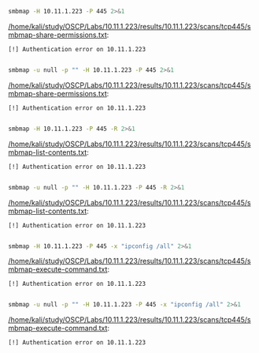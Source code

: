 ```bash
smbmap -H 10.11.1.223 -P 445 2>&1
```

[/home/kali/study/OSCP/Labs/10.11.1.223/results/10.11.1.223/scans/tcp445/smbmap-share-permissions.txt](file:///home/kali/study/OSCP/Labs/10.11.1.223/results/10.11.1.223/scans/tcp445/smbmap-share-permissions.txt):

```
[!] Authentication error on 10.11.1.223


```
```bash
smbmap -u null -p "" -H 10.11.1.223 -P 445 2>&1
```

[/home/kali/study/OSCP/Labs/10.11.1.223/results/10.11.1.223/scans/tcp445/smbmap-share-permissions.txt](file:///home/kali/study/OSCP/Labs/10.11.1.223/results/10.11.1.223/scans/tcp445/smbmap-share-permissions.txt):

```
[!] Authentication error on 10.11.1.223


```
```bash
smbmap -H 10.11.1.223 -P 445 -R 2>&1
```

[/home/kali/study/OSCP/Labs/10.11.1.223/results/10.11.1.223/scans/tcp445/smbmap-list-contents.txt](file:///home/kali/study/OSCP/Labs/10.11.1.223/results/10.11.1.223/scans/tcp445/smbmap-list-contents.txt):

```
[!] Authentication error on 10.11.1.223


```
```bash
smbmap -u null -p "" -H 10.11.1.223 -P 445 -R 2>&1
```

[/home/kali/study/OSCP/Labs/10.11.1.223/results/10.11.1.223/scans/tcp445/smbmap-list-contents.txt](file:///home/kali/study/OSCP/Labs/10.11.1.223/results/10.11.1.223/scans/tcp445/smbmap-list-contents.txt):

```
[!] Authentication error on 10.11.1.223


```
```bash
smbmap -H 10.11.1.223 -P 445 -x "ipconfig /all" 2>&1
```

[/home/kali/study/OSCP/Labs/10.11.1.223/results/10.11.1.223/scans/tcp445/smbmap-execute-command.txt](file:///home/kali/study/OSCP/Labs/10.11.1.223/results/10.11.1.223/scans/tcp445/smbmap-execute-command.txt):

```
[!] Authentication error on 10.11.1.223


```
```bash
smbmap -u null -p "" -H 10.11.1.223 -P 445 -x "ipconfig /all" 2>&1
```

[/home/kali/study/OSCP/Labs/10.11.1.223/results/10.11.1.223/scans/tcp445/smbmap-execute-command.txt](file:///home/kali/study/OSCP/Labs/10.11.1.223/results/10.11.1.223/scans/tcp445/smbmap-execute-command.txt):

```
[!] Authentication error on 10.11.1.223


```

